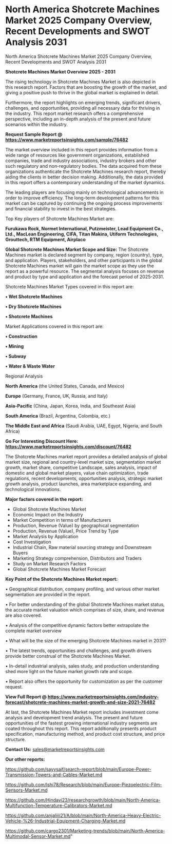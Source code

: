 # North America Shotcrete Machines Market 2025 Company Overview, Recent Developments and SWOT Analysis 2031
North America Shotcrete Machines Market 2025 Company Overview, Recent Developments and SWOT Analysis 2031

<Strong> Shotcrete Machines Market Overview 2025 - 2031</strong>

The rising technology in Shotcrete Machines Market is also depicted in this research report. Factors that are boosting the growth of the market, and giving a positive push to thrive in the global market is explained in detail.

Furthermore, the report highlights on emerging trends, significant drivers, challenges, and opportunities, providing all necessary data for thriving in the industry. This report market research offers a comprehensive perspective, including an in-depth analysis of the present and future scenarios within the industry.

<strong>Request Sample Report @ <a href=https://www.marketreportsinsights.com/sample/76482>https://www.marketreportsinsights.com/sample/76482</a></strong>

The market overview included in this report provides information from a wide range of resources like government organizations, established companies, trade and industry associations, industry brokers and other such regulatory and non-regulatory bodies. The data acquired from these organizations authenticate the Shotcrete Machines research report, thereby aiding the clients in better decision making. Additionally, the data provided in this report offers a contemporary understanding of the market dynamics.

The leading players are focusing mainly on technological advancements in order to improve efficiency. The long-term development patterns for this market can be captured by continuing the ongoing process improvements and financial stability to invest in the best strategies.

Top Key players of Shotcrete Machines Market are:

<strong>Furukawa Rock, Normet International, Putzmeister, Lead Equipment Co., Ltd., MacLean Engineering, CIFA, Titan Makina, Utiform Technologies, Grouttech, RTM Equipment, Airplaco</strong>

<strong><b>Global Shotcrete Machines Market Scope and Size:</b></strong>
The Shotcrete Machines market is declared segment by company, region (country), type, and application. Players, stakeholders, and other participants in the global Shotcrete Machines market will gain the market scope as they use the report as a powerful resource. The segmental analysis focuses on revenue and product by type and application and the forecast period of 2025-2031.

Shotcrete Machines Market Types covered in this report are:

<strong>• Wet Shotcrete Machines

• Dry Shotcrete Machines

• Shotcrete Machines</strong>

Market Applications covered in this report are:

<strong>• Construction

• Mining

• Subway

• Water & Waste Water</strong> 

Regional Analysis

<strong>North America</strong> (the United States, Canada, and Mexico)

<strong>Europe</strong> (Germany, France, UK, Russia, and Italy)

<strong>Asia-Pacific</strong> (China, Japan, Korea, India, and Southeast Asia)

<strong>South America</strong> (Brazil, Argentina, Colombia, etc.)

<strong>The Middle East and Africa</strong> (Saudi Arabia, UAE, Egypt, Nigeria, and South Africa)

<strong>Go For Interesting Discount Here: <a href=https://www.marketreportsinsights.com/discount/76482>https://www.marketreportsinsights.com/discount/76482</a></strong>

The Shotcrete Machines market report provides a detailed analysis of global market size, regional and country-level market size, segmentation market growth, market share, competitive Landscape, sales analysis, impact of domestic and global market players, value chain optimization, trade regulations, recent developments, opportunities analysis, strategic market growth analysis, product launches, area marketplace expanding, and technological innovations.

<strong><b>Major factors covered in the report:</b></strong>
<ul>
  <li>Global Shotcrete Machines Market </li>
  <li>Economic Impact on the Industry</li>
  <li>Market Competition in terms of Manufacturers</li>
  <li>Production, Revenue (Value) by geographical segmentation</li>
  <li>Production, Revenue (Value), Price Trend by Type</li>
  <li>Market Analysis by Application</li>
  <li>Cost Investigation</li>
  <li>Industrial Chain, Raw material sourcing strategy and Downstream Buyers</li>
  <li>Marketing Strategy comprehension, Distributors and Traders</li>
  <li>Study on Market Research Factors</li>
  <li>Global Shotcrete Machines Market Forecast</li>
</ul>

<strong><b>Key Point of the Shotcrete Machines Market report:</b></strong>

• Geographical distribution, company profiling, and various other market segmentation are provided in the report.

• For better understanding of the global Shotcrete Machines market status, the accurate market valuation which comprises of size, share, and revenue are also covered.

• Analysis of the competitive dynamic factors better extrapolate the complete market overview

• What will be the size of the emerging Shotcrete Machines market in 2031?

• The latest trends, opportunities and challenges, and growth drivers provide better construal of the Shotcrete Machines Market.

• In-detail industrial analysis, sales study, and production understanding shed more light on the future market growth rate and scope.

• Report also offers the opportunity for customization as per the customer request.

<strong><b>View Full Report @ <a href=https://www.marketreportsinsights.com/industry-forecast/shotcrete-machines-market-growth-and-size-2021-76482>https://www.marketreportsinsights.com/industry-forecast/shotcrete-machines-market-growth-and-size-2021-76482</a></b></strong>


At last, the Shotcrete Machines Market report includes investment come analysis and development trend analysis. The present and future opportunities of the fastest growing international industry segments are coated throughout this report. This report additionally presents product specification, manufacturing method, and product cost structure, and price structure.

<strong>Contact Us:</strong>
sales@marketreportsinsights.com

<strong>Our other reports:</strong>

<a href=https://github.com/sayysaif/search-report/blob/main/Europe-Power-Transmission-Towers-and-Cables-Market.md>https://github.com/sayysaif/search-report/blob/main/Europe-Power-Transmission-Towers-and-Cables-Market.md</a>

<a href=https://github.com/Ishi78/Research/blob/main/Europe-Piezoelectric-Film-Sensors-Market.md>https://github.com/Ishi78/Research/blob/main/Europe-Piezoelectric-Film-Sensors-Market.md</a>

<a href=https://github.com/Hindavi23/researchgrowth/blob/main/North-America-Multifunction-Temperature-Calibrators-Market.md>https://github.com/Hindavi23/researchgrowth/blob/main/North-America-Multifunction-Temperature-Calibrators-Market.md</a>

<a href=https://github.com/anjaliiii21/A/blob/main/North-America-Heavy-Electric-Vehicle-%26-Industrial-Equipment-Charging-Market.md>https://github.com/anjaliiii21/A/blob/main/North-America-Heavy-Electric-Vehicle-%26-Industrial-Equipment-Charging-Market.md</a>

<a href=https://github.com/cargo2301/Marketing-trends/blob/main/North-America-Multimodal-Sensor-Market.md>https://github.com/cargo2301/Marketing-trends/blob/main/North-America-Multimodal-Sensor-Market.md</a>"
